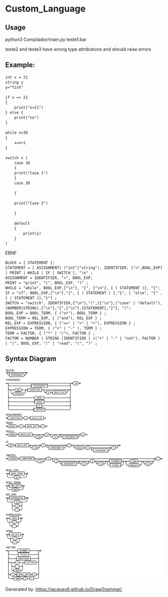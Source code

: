 # Custom_Language

## Usage
python3 Compilador/main.py teste1.bar

teste2 and teste3 have wrong type attributions and should raise errors


## Example:
```
int x = 21
string y 
y="fish"

if x == 21 
{
	print("x=21")
} else {
	print("no")
}

while x<30 
{
	x=x+1
}

switch x (
	case 10
	{
	print("Case 1")
	}
	case 20

	{

	print("Case 2")

	}

	default 
	{
		print(y)
	}
)
```

EBNF
```
BLOCK = { STATEMENT };
STATEMENT = [ ASSIGNMENT| ("int"|"string"), IDENTIFIER, ["=",BOOL_EXP] | PRINT | WHILE | IF | SWITCH ], "\n" ;
ASSIGNMENT = IDENTIFIER, "=", BOOL_EXP;
PRINT = "print", "(", BOOL_EXP, ")" ;
WHILE = "while", BOOL_EXP,{"\n"}, "{", {"\n"}, { ( STATEMENT )}, "}";
IF = "if", BOOL_EXP,{"\n"},"{", { ( STATEMENT ) },"}", [ "else", "{" , { ( STATEMENT )},"}"] ;
SWITCH = "switch", IDENTIFIER,{"\n"},"(",{{"\n"},("case" | "default"), (NUMBER|STRING),{"\n"},"{",{"\n"},{STATEMENT},"}"}, ")";
BOOL_EXP = BOOL_TERM, { ("or"), BOOL_TERM } ;
BOOL_TERM = REL_EXP, { ("and"), REL_EXP } ;
REL_EXP = EXPRESSION, { ("==" | ">" | "<"), EXPRESSION } ;
EXPRESSION = TERM, { ("+" | "-" ), TERM } ;
TERM = FACTOR, { ("*" | "/"), FACTOR } ;
FACTOR = NUMBER | STRING |IDENTIFIER | (("+" | "-" | "not"), FACTOR ) | "(", BOOL_EXP, ")" | "read", "(", ")" ;
```

## Syntax Diagram
![DS](canvas.png)

Generated by :https://jacquev6.github.io/DrawGrammar/
